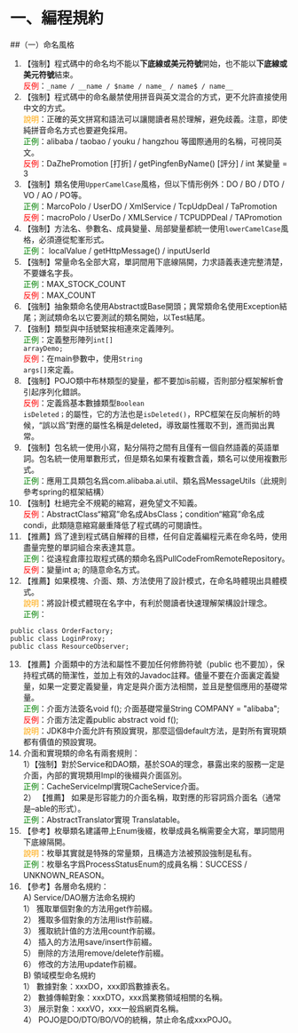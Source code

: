 # 一、編程規約
##（一）命名風格

1. 【強制】程式碼中的命名均不能以<strong>下底線或美元符號</strong>開始，也不能以<strong>下底線或美元符號</strong>結束。
  <br><span style="color:red">反例</span>：`_name / __name / $name / name_ / name$ / name__`
2. 【強制】程式碼中的命名嚴禁使用拼音與英文混合的方式，更不允許直接使用中文的方式。 
  <br><span style="color:orange">說明</span>：正確的英文拼寫和語法可以讓閱讀者易於理解，避免歧義。注意，即使純拼音命名方式也要避免採用。 
  <br><span style="color:green">正例</span>：alibaba / taobao / youku / hangzhou 等國際通用的名稱，可視同英文。 
  <br><span style="color:red">反例</span>：DaZhePromotion [打折] / getPingfenByName() [評分] / int 某變量 = 3 
3. 【強制】類名使用`UpperCamelCase`風格，但以下情形例外：DO / BO / DTO / VO / AO / PO等。 
 <br><span style="color:green">正例</span>：MarcoPolo / UserDO / XmlService / TcpUdpDeal / TaPromotion 
 <br><span style="color:red">反例</span>：macroPolo / UserDo / XMLService / TCPUDPDeal / TAPromotion 
4. 【強制】方法名、參數名、成員變量、局部變量都統一使用`lowerCamelCase`風格，必須遵從駝峯形式。 
<br><span style="color:green">正例</span>： localValue / getHttpMessage() / inputUserId 
5. 【強制】常量命名全部大寫，單詞間用下底線隔開，力求語義表達完整清楚，不要嫌名字長。 
<br><span style="color:green">正例</span>：MAX_STOCK_COUNT 
<br><span style="color:red">反例</span>：MAX_COUNT 
6. 【強制】抽象類命名使用Abstract或Base開頭；異常類命名使用Exception結尾；測試類命名以它要測試的類名開始，以Test結尾。 
7. 【強制】類型與中括號緊挨相連來定義陣列。 
 <br><span style="color:green">正例</span>：定義整形陣列<code>int[] arrayDemo;</code> 
 <br><span style="color:red">反例</span>：在main參數中，使用<code>String args[]</code>來定義。 
8. 【強制】POJO類中布林類型的變量，都不要加is前綴，否則部分框架解析會引起序列化錯誤。 
 <br><span style="color:red">反例</span>：定義爲基本數據類型<code>Boolean isDeleted；</code>的屬性，它的方法也是<code>isDeleted()</code>，RPC框架在反向解析的時候，“誤以爲”對應的屬性名稱是deleted，導致屬性獲取不到，進而拋出異常。
9. 【強制】包名統一使用小寫，點分隔符之間有且僅有一個自然語義的英語單詞。包名統一使用單數形式，但是類名如果有複數含義，類名可以使用複數形式。 
 <br><span style="color:green">正例</span>：應用工具類包名爲com.alibaba.ai.util、類名爲MessageUtils（此規則參考spring的框架結構） 
10. 【強制】杜絕完全不規範的縮寫，避免望文不知義。 
 <br><span style="color:red">反例</span>：AbstractClass“縮寫”命名成AbsClass；condition“縮寫”命名成 condi，此類隨意縮寫嚴重降低了程式碼的可閱讀性。 
11. 【推薦】爲了達到程式碼自解釋的目標，任何自定義編程元素在命名時，使用盡量完整的單詞組合來表達其意。 
<br><span style="color:green">正例</span>：從遠程倉庫拉取程式碼的類命名爲PullCodeFromRemoteRepository。 
<br><span style="color:red">反例</span>：變量int a; 的隨意命名方式。 
12. 【推薦】如果模塊、介面、類、方法使用了設計模式，在命名時體現出具體模式。 
<br><span style="color:orange">說明</span>：將設計模式體現在名字中，有利於閱讀者快速理解架構設計理念。 
<br><span style="color:green">正例</span>：
```
public class OrderFactory;
public class LoginProxy;
public class ResourceObserver; 
```
13. 【推薦】介面類中的方法和屬性不要加任何修飾符號（public 也不要加），保持程式碼的簡潔性，並加上有效的Javadoc註釋。儘量不要在介面裏定義變量，如果一定要定義變量，肯定是與介面方法相關，並且是整個應用的基礎常量。 
<br><span style="color:green">正例</span>：介面方法簽名void f(); 介面基礎常量String COMPANY = "alibaba"; 
<br><span style="color:red">反例</span>：介面方法定義public abstract void f(); 
<br><span style="color:orange">說明</span>：JDK8中介面允許有預設實現，那麼這個default方法，是對所有實現類都有價值的預設實現。 
14. 介面和實現類的命名有兩套規則：  
   1）【強制】對於Service和DAO類，基於SOA的理念，暴露出來的服務一定是介面，內部的實現類用Impl的後綴與介面區別。 
   <br><span style="color:green">正例</span>：CacheServiceImpl實現CacheService介面。<br>
   2） 【推薦】 如果是形容能力的介面名稱，取對應的形容詞爲介面名（通常是–able的形式）。
   <br><span style="color:green">正例</span>：AbstractTranslator實現 Translatable。 
15. 【參考】枚舉類名建議帶上Enum後綴，枚舉成員名稱需要全大寫，單詞間用下底線隔開。 
<br><span style="color:orange">說明</span>：枚舉其實就是特殊的常量類，且構造方法被預設強制是私有。 
<br><span style="color:green">正例</span>：枚舉名字爲ProcessStatusEnum的成員名稱：SUCCESS / UNKNOWN_REASON。 
16. 【參考】各層命名規約：  
  A) Service/DAO層方法命名規約<br>
   1） 獲取單個對象的方法用get作前綴。
   <br>2） 獲取多個對象的方法用list作前綴。
   <br>3） 獲取統計值的方法用count作前綴。    
   4） 插入的方法用save/insert作前綴。    
   5） 刪除的方法用remove/delete作前綴。    
   6） 修改的方法用update作前綴。 
  <br>B) 領域模型命名規約 <br>
   1） 數據對象：xxxDO，xxx即爲數據表名。    
   2） 數據傳輸對象：xxxDTO，xxx爲業務領域相關的名稱。    
   3） 展示對象：xxxVO，xxx一般爲網頁名稱。    
   4） POJO是DO/DTO/BO/VO的統稱，禁止命名成xxxPOJO。 